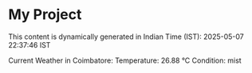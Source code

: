 # My Project

This content is dynamically generated in Indian Time (IST): 2025-05-07 22:37:46 IST


Current Weather in Coimbatore:
Temperature: 26.88 °C
Condition: mist
